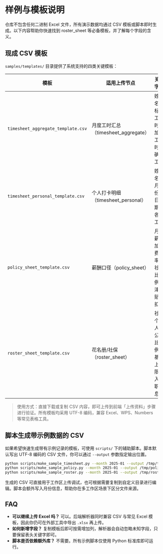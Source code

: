 # 样例与模板说明

仓库不包含任何二进制 Excel 文件，所有演示数据均通过 CSV 模板或脚本即时生成。以下内容帮助你快速找到 roster_sheet 等必备模板，并了解每个字段的含义。

## 现成 CSV 模板

`samples/templates/` 目录提供了系统支持的四类关键模板：

| 模板 | 适用上传节点 | 关键字段 | 文件路径 |
| --- | --- | --- | --- |
| `timesheet_aggregate_template.csv` | 月度工时汇总（timesheet_aggregate） | 姓名、标准工时、加班工时、确认工时 | `samples/templates/timesheet_aggregate_template.csv` |
| `timesheet_personal_template.csv` | 个人打卡明细（timesheet_personal） | 姓名、月份、日期、各类工时 | `samples/templates/timesheet_personal_template.csv` |
| `policy_sheet_template.csv` | 薪酬口径（policy_sheet） | 月薪、加班费率、社保比例、津贴/扣款 | `samples/templates/policy_sheet_template.csv` |
| `roster_sheet_template.csv` | 花名册/社保（roster_sheet） | 社保个人/公司比例、基数上下限、入离职信息 | `samples/templates/roster_sheet_template.csv` |

> 使用方式：直接下载或复制 CSV 内容，即可上传到前端「上传资料」步骤进行验证。所有模板均采用 UTF-8 编码，兼容 Excel、WPS、Numbers 等常见表格工具。

## 脚本生成带示例数据的 CSV

如果希望快速生成带有示例记录的模板，可使用 `scripts/` 下的辅助脚本。脚本默认写出 UTF-8 编码的 CSV 文件，你可以通过 `--output` 参数指定输出位置。

```bash
python scripts/make_sample_timesheet.py --month 2025-01 --output /tmp/timesheet_aggregate.csv
python scripts/make_sample_policy.py --month 2025-01 --output /tmp/policy_sheet.csv
python scripts/make_sample_roster.py --month 2025-01 --output /tmp/roster_sheet.csv
```

生成的 CSV 可直接用于工作区上传调试，也可根据需要复制到自定义目录进行编辑。脚本会额外写入月份信息，帮助你在多工作区场景下区分文件来源。

## FAQ

- **可以继续上传 Excel 吗？** 可以。后端解析器同时兼容 CSV 与常见 Excel 模板，因此你仍可在外部工具中导出 `.xlsx` 再上传。
- **如何新增字段？** 复制模板后即可按需增加列，解析器会自动忽略未知字段，只要保留表头关键字即可。
- **脚本是否依赖额外库？** 不需要。所有示例脚本仅使用 Python 标准库即可运行。
